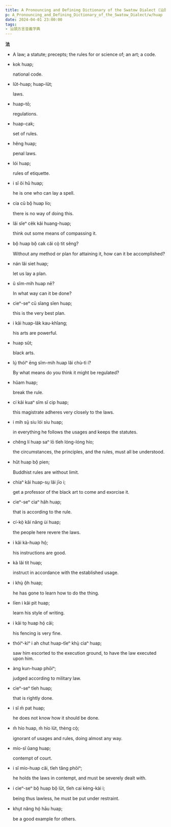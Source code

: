 ```yaml
---
title: A Pronouncing and Defining Dictionary of the Swatow Dialect (汕頭方言音義字典) / huap
p: A_Pronouncing_and_Defining_Dictionary_of_the_Swatow_Dialect/w/huap
date: 2024-04-01 23:00:00
tags: 
- 汕頭方言音義字典
---
```



**法**
- A law; a statute; precepts; the rules for or science of; an art; a code.

- kok huap;

  national code.

- lût-huap; huap-lût;

  laws.

- huap-tō;

  regulations.

- huap-cak;

  set of rules.

- hêng huap;

  penal laws.

- lói huap;

  rules of etiquette.

- i sĭ ŏi hû huap;

  he is one who can lay a spell.

- cía cū bô̤ huap lío;

  there is no way of doing this.

- lâi sĭeⁿ cêk kâi huang-huap;

  think out some means of compassing it.

- bô̤ huap bô̤ cak căi cò̤ tit sêng?

  Without any method or plan for attaining it, how can it be accomplished?

- nán lâi siet huap;

  let us lay a plan.

- ŭ sĭm-mih huap nē?

  In what way can it be done?

- cìeⁿ-seⁿ cū sĭang sĭen huap;

  this is the very best plan.

- i kâi huap-lâk kau-khîang;

  his arts are powerful.

- huap sût;

  black arts.

- lṳ́ thóiⁿ ēng sĭm-mih huap lâi chù-tì i?

  By what means do you think it might be regulated?

- hŭam huap;

  break the rule.

- cí kâi kuaⁿ sĭm sĭ cip huap;

  this magistrate adheres very closely to the laws.

- i mih sṳ̄ siu lói siu huap;

  in everything he follows the usages and keeps the statutes.

- chêng lí huap saⁿ lō tîeh lóng-lóng hío;

  the circumstances, the principles, and the rules, must all be understood.

- hût huap bô̤ pien;

  Buddhist rules are without limit.

- chíaⁿ kâi huap-sṳ lâi jīo i;

  get a professor of the black art to come and exorcise it.

- cìeⁿ-seⁿ cìaⁿ hâh huap;

  that is according to the rule.

- cí-kò̤ kâi nâng ùi huap;

  the people here revere the laws.

- i kâi kà-huap hó̤;

  his instructions are good.

- kà lâi tit huap;

  instruct in accordance with the established usage.

- i khṳ̀ ô̤h huap;

  he has gone to learn how to do the thing.

- līen i kâi pit huap;

  learn his style of writing.

- i kâi to̤ huap hó̤ căi;

  his fencing is very fine.

- thóiⁿ-kìⁿ i ah chut huap-tîeⁿ khṳ̀ cìaⁿ huap;

  saw him escorted to the execution ground, to have the law executed upon him.

- àng kun-huap phōiⁿ;

  judged according to military law.

- cìeⁿ-seⁿ tîeh huap;

  that is rightly done.

- i sĭ m̄ pat huap;

  he does not know how it should be done.

- m̄ hío huap, m̄ hío lût, thèng cò̤;

  ignorant of usages and rules, doing almost any way.

- mío-sĭ ûang huap;

  contempt of court.

- i sĭ  mío-huap căi, tîeh tăng phōiⁿ;

  he holds the laws in contempt, and must be severely dealt with.

- i cìeⁿ-seⁿ bô̤ huap bô̤ lût, tîeh cai kéng-kài i;

  being thus lawless, he must be put under restraint.

- khṳt nâng hó̤ hāu huap;

  be a good example for others.